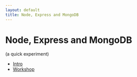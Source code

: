 ```yaml
---
layout: default
title: Node, Express and MongoDB
---
```


# Node, Express and MongoDB

(a quick experiment)

* [Intro](slides/intro.html)
* [Workshop](slides/workshop.html)
